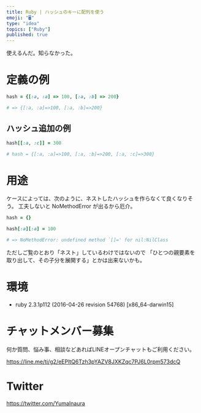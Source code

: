 ```yaml
---
title: Ruby | ハッシュのキーに配列を使う
emoji: "🖥"
type: "idea"
topics: ["Ruby"]
published: true
---
```


使えるんだ。知らなかった。

# 定義の例

```rb
hash = {[:a, :a] => 100, [:a, :b] => 200}

# => {[:a, :a]=>100, [:a, :b]=>200}
```

## ハッシュ追加の例

```rb
hash[[:a, :c]] = 300

# hash = {[:a, :a]=>100, [:a, :b]=>200, [:a, :c]=>300}
```

# 用途

ケースによっては、次のように、ネストしたハッシュを作らなくて良くなりそう。
工夫しないと NoMethodError が出るから厄介。

```rb
hash = {} 

hash[:a][:a] = 100

# => NoMethodError: undefined method `[]=' for nil:NilClass
```

ただしご覧のとおり「ネスト」しているわけではないので
「ひとつの親要素を取り出して、その子分を展開する」とかは出来ないかも。

# 環境

- ruby 2.3.1p112 (2016-04-26 revision 54768) [x86_64-darwin15]








<!-- Update From Qiita API -->

# チャットメンバー募集


何か質問、悩み事、相談などあればLINEオープンチャットもご利用ください。

https://line.me/ti/g2/eEPltQ6Tzh3pYAZV8JXKZqc7PJ6L0rpm573dcQ





# Twitter


https://twitter.com/YumaInaura


<!-- Update From Qiita API -->


